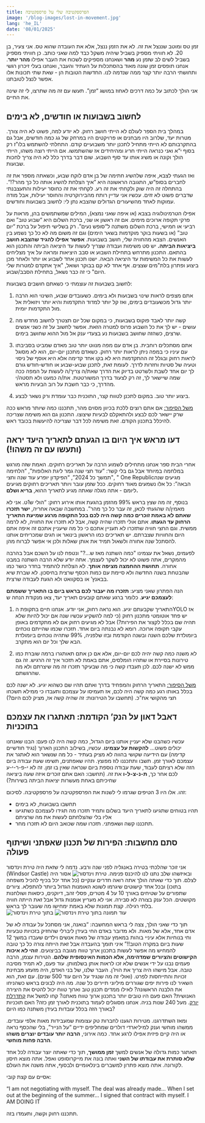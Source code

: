 ```yaml
---
title: הפרספקטיבה שלי על פרספקטיבה
image: '/blog-images/lost-in-movement.jpg'
lang: 'he_IL'
date: '08/01/2025'
---
```

זמן טס ומוטב שננצל את זה. לא את הזמן ננצל, אלא את העובדה שהוא טס. אני צעיר, בן 20. לא חוויתי מספיק בשביל שיהיה משקל כבד למה שאני כותב. כן חוויתי מספיק בשביל לשים לב שזמן נע **מהר** ושאנחנו מספיקים לשכוח את העבר אפילו **מהר יותר**. אנחנו תופסים זמן שונה מאוד בהסתכלות על העתיד והעבר, ואנחנו בעלי זיכרון רגשי ותחושתי הרבה יותר קצר ממה שנדמה לנו. החדשות הטובות הן - שאת שתי תכונות אלו אפשר לנצל לטובתנו.

אני הולך לכתוב על כמה דרכים לאחוז במושג “זמן”. תעשו עם זה מה שתרצו, לי זה שינה את החיים.

## לחשוב בשבועות או חודשים, לא בימים

במהלך בית הספר לעולם לא הייתי חושב רחוק. לא יודע למה, פשוט לא היה צורך. מטרות יעד, שלרוב היו מבחנים או פרויקטים היו במרחק של גג כמה חודשים, אבל גם בהתקרבותם לא הייתי מתחיל לתכנן יותר משבועיים קודם. התחלתי להשתמש בלו"ז רק בסוף י“א ואני כנראה הייתי חריג ומהיחידים אז שהשתמשו. אם הייתי רוצה משהו, הייתי הולך וקונה או משיג אותו עד סוף השבוע. שום דבר בדרך כלל לא היה צריך לחכות שבועות.

ואז הגעתי לצבא, איפה שלהשיג חתימה של בן אדם לוקח שבוע, וכשאתה מספר את זה לחברים בסופ“ש, התגובה הראשונה היא ”איך הצלחת להשיג אותה כל כך מהר?!“. בהתחלה זה היה שוק ולקחתי את זה רע. לקחתי את זה כחוסר יעילות והתעצבנתי שדברים פשוט לא זזים. עכשיו אני עדיין רותח מהבירוקרטיה והחוסר יעילות, אבל מודה עמוקות לאחד מהשיעורים הגדולים שהצבא נתן לי: לחשוב בשבועות וחודשים.

אפילו הטרמינולוגיה בצבא (או איפה שאני נמצא), המילים שמשתמשים בהן, מראות על פרקי תקופה ארוכים מימים. אם זה ראשון או שני, ברכת השלום היא “שבוע טוב” ואם רביעי או חמישי, ברכת השלום משתנה ל“סופש נעים”. רק בשלישי תיפול על ברכת “יום טוב” (או בשעות בוקר מוקדמות בשאר הימים) וגם זה משום מה לא כל כך נשמע בין האנשים. הצבא מהחוויה שלי, חושב בשבועות. **אפשר אפילו להגיד שהצבא חושב ביציאות הביתה.** יש סט משימות ועבודה שצריך לעשות עד היציאה הביתה והתכנון הוא בהתאם. התכנון מתרחש בתחילת השבוע או סבב היציאות ומראה על איך מצליחים לעשות את כל המשימות עד היציאה הבאה. ישנו תכנון אחד לשבוע או יותר ולאחר מכן ביצוע ופתרון בלת"מים שצצים. אף אחד לא קם בבוקר ושואל, "איך אתקדם למטרות שלי היום" כי זה כבר נשאל, בתחילת הסבב/שבוע.

לחשוב בשבועות זה עוצמתי כי כשאתם חושבים בשבועות:

1.	אתם מצפים לראות שינוי בשבועות ולא בימים. כשעובדים שבוע, השינוי הוא הרבה יותר גדול מכשעובדים בימים, ואז קל יותר למדוד התקדמות והיא יותר ויזואלית אל מול התקדמות יומית.

2.	קשה יותר לאבד פוקוס בשבועות, כי במקום שכל יום תצטרך לחשוב מחדש מה עושים - יש לך את כל השבוע פרוס למטרה הזאת. אפשר לחשוב על זה כשני אנשים שרצים, כשהזה שחושב בשבועות נע בצעדי ענק אל מול ההוא שחושב בימים.

3.	אתם מסתכלים רוחבית. בן אדם עם מפה מנווט יותר טוב מאדם שמביט בסביבתו עם עיניו כי במפה ניתן לראות יותר רחוק. כשאדם מתכנן יום-יום, הוא לא מסוגל לראות רחוק ובגלל זה ההתקדמות היא לא בקו אחד קדימה אלא היא אוסף של ניסוי וטעיה של סטיות וחזרות לדרך. לעומת זאת, לתכנן שבוע-שבוע או חודש-חודש גורם לך יום אחד לשבת ולשרטט בדיוק את הדרך שאת/ה צריך/ה לעשות על המפה ככה שמה שיישאר לך, זה רק לצעוד בדרך המשורטטת. את/ה כמעט ולא תסטה/י מהדרך, כי כבר חשבת על רוב הבעיות מראש.

4.	ביצוע יותר טוב. במקום לתכנן לטווח קצר, התוכנית כבר עומדת ורק נשאר לבצע.

<u>משל הסיפור:</u> אם אתם רוצים ללכת בכיוון מסוים מהר, תתכננו כמה שיותר מראש ככה שרק יישאר לכם לבצע ולהתאקלם לבעיות שיצוצו. התכנון גם הוא משימה שצריכה להיכלל בתכנון הקודם. זאת משימה לכל דבר שצריכה להיעשות בכובד ראש.

##  דעו מראש איך היום בו הגעתם לתאריך היעד יראה (ותעשו עם זה משהו!)

אחרי הבית ספר אנחנו מתחילים לשמוע הרבה על תאריכים רחוקים. האמת שזה מורגש במלחמה במיוחד אבל גם בלי קשר: “עוד חצי שנה גמר ליגת האלופות”, “הלחימה תמשך כל 2024”, “הפיקדון יופרע עוד שנה וחצי", " One Republicמגיעים שנה הבאה”: כל אלו נשמעים מאוד רחוקים. ככל שזמן עובר ויותר תאריכים רחוקים מגיעים ליומם - אתה מגלה שאתה מגיע לתאריך ההוא, **בריא ושלם.** 

בנוסף, זה מה שצץ בראש 99% מהזמן בהגעת אותו אירוע רחוק: “הולי ש1ט. אני לא מאמין/ה שהגעתי לכאן, זה עבר כל כך מהר”. במחשבה שבאה אחריה, **ישר תזכרו שאתם לא באמת זוכרים כמה קשה היה לכם בכל התקופה מרגע שמיעת התאריך הרחוק עד הגעתו**. אתם אולי תזכרו שהיה קשה, אבל לא תזכרו את החוויה, לא לרמה ממשית. וגם החצי חוויה שתזכרו לא תעניין אתכם כי כל מה שיעניין אתכם זה איפה אתם היום והחוויות שצברתם. יש תאריכים כמו הראשון בינואר או חגים שמכריחים אותנו להסתכל שנה אחורה ולשאול תמיד את אותן שאלות ולכן אי אפשר לברוח מהן. 

לפעמים, נשאל את עצמינו "כמה השתנה מאז ש...?" ונטפח לנו על השכם אבל בהרבה מהמקרים, אתה פשוט לא יכול לשקר לעצמך. אתה יודע שלא הרבה השתנה במבט אחורה. **תחושת ההחמצה מציפה אותך**. לא הצלחת להתמיד בחדר כושר כמו שהבטחת בשנה החדשה ולא סיימת עם כמות הכסף שרצית בחיסכון. לא שברת שיא בבאנץ’ או בסקוואט ולא הגעת לעבודה שרצית.

הנה הפתרון שאני מציע: **תזכרו מה יעבור לכם בראש ביום בו התאריך ששמתם לעצמכם יגיע**. כלומר ברגע שאתם קובעים תאריך יעד, צאו מנקודת הנחה ש:

1.	התאריך שקבעתם יגיע. הוא נראה רחוק, אני יודע. אנחנו חיים בתקופת הYOLO אז יש פחד אוטומטי מתכנון רחוק (כי למה להשקיע עכשיו שנה אם יכול להיות שלא תהיה שם בכלל לקצור את הפירות?) אבל לא מגיעים רחוק אם לא מתקדמים באופן עקבי תקופה ארוכה. רומא לא נבנתה ביום אחד. תזכרו שכמו שהייתם נוכחים ביומולדת שלכם השנה ובשנה הקודמת ובזו שלפניה, 99% שתהיה נוכחים ביומולדת הבא שלך וכל יום הוא מתקרב.

2.	לא משנה כמה קשה יהיה לכם יום-יום, אלא אם כן אתם תאותגרו ברמה שוברת כמו טירונות בסיירת או שתהיו הומלסים, אתם באמת לא תזכור איך זה הרגיש. זה גם ממש לא ישנה לכם. לכן תעבדו קשה כי מה שבעיקר תזכרו זה מה שיצרתם ולא מה שהרגשתם.

<u>משל הסיפור:</u> התאריך הרחוק והמפחיד בדרך ואתם תהיו שם כשהוא יגיע. לא ישנה לכם בכלל באותו רגע כמה קשה היה לכם, אז תעמיסו על עצמכם ותעבדו כי ממילא תשכחו חצי מהקושי אח"כ. (תחשבו על הטירונות: זה שהיה קשה אז, מציק לכם היום?)

## דאבל דאון על הנק’ הקודמת: תאתגרו את עצמכם בתוכניות

עכשיו כשהבנו שלא יעניין אותנו ביום הגדול, כמה קשה היה לנו פעם: הבנו שאנחנו יכולים פשוט… **להקשות על עצמינו**. עכשיו, בשילוב התכנון הארוך (נגיד חודשיים קדימה) עם הידיעה שקושי בהווה לא מציק בעתיד - כל מה שנשאר הוא לאתגר את עצמכם לאורך זמן. תשבו ותתכננו לוז מפוצץ. תהיו שאפתנים, תשימו שעת עבודה ביום הזה שלא רציתם לעבוד, שעת עבודה נוספת ביום שנראה שאין בו זמן. זה לא י-פ-ר-י-ע לכם אחר כך, **ת-נ-צ-ל-ו** את זה. (תחשבו: האם אתם זוכרים איזה שעה ביציאה שחיכיתם באחת מעשרות יציאות הביתה בשירות?)

זהו. אלו היו 3 הטיפים שגרמו לי לשנות את הפרספקטיבה על פרספקטיבה. לסיכום:
-	תחשבו בשבועות, לא בימים
-	תהיו בטוחים שתגיעו לתאריך היעד בשלום ותמיד תזכרו מה תגידו לעצמכם כשתגיעו אליו בלי שהצלחתם לעשות את מה שרציתם
-	תתכננו קשה ושאפתני. תזכרו שמה שכואב היום לא תזכרו מחר.

## סתם מחשבות: הפירות של תכנון שאפתני ושיתוף פעולה

אני זוכר שהלכתי בטירה באנגליה לפני שנה ורבע. נדמה לי שזאת היה טירת וינדסור (Windsor Castle) ובאיזשהו שלב נתנו לנו להיכנס פנימה. 
![טירת וינדסור](/blog-images/windsor_caslte_out.jpeg)
אסור היה לצלם. תוך כדי שאתה הולך אתה רואה חדרים ענקיים (כל אחד יכל בכיף להכיל משפחה בתוכו) ובכל אחד קישוטים שיגרמו לשונא האומנות הגדול ביותר להתפלא. ציורים שתפורים על שטיחים באורך 10 על 4 מטרים, פסלי זהב, דיוקנים, כיסאות ושולחנות מקושטים. הכל ענק בצורה לא סבירה. אני לא מעריץ אומנות גדול אבל זאת הייתה חוויה בלתי רגילה. קצת תמונות שלא באמת ימחישו מה שעובר לך בראש.
![בתוך טירת וינדסור](/blog-images/windsor_castle_in.jpg)
![עוד תמונה בתוך טירת וינדסור](/blog-images/windsor_castle_in_2.jpg)

תוך כדי שאני הולך, צצה לי בראש המחשבה: “בואנה, אני מסתכל על עבודה לא של אדם אחד, אלא של מאות. ולא מדובר באדם החי בעידן ליברלי שהחזיק בזכויות טבעיות וחי בנוחיות אלא עיניי בוהות במאמץ עבודה של מאות אנשים וילדים שעבדו במשך 12 שעות ביום במקרה הטוב!!” איני תומך בהעבדה אבל זאת הייתה צורה כל כך טובה להמחיש מה אפשר לעשות בתכנון ארוך טווח מגובה בביצועים. **זוהי לא איכות הקישוטים והציורים שמדהימה, אלא הכמות האינסופית שלהם**.  הטירות עצמן, הרבה פעמים נבנו על ידי אנשים שלא זכו לראות אותן בשלמותן. עוד פעם, לא תמיד מסיבה טובה. אבל מישהו היה צריך את הויז’ן. העבר שלנו, של בני האדם, היה מזעזע מבחינת זכויות והתייחסות לפרט. (ואולי זה מה שנגיד על היום עוד 500 שנים). עם זאת, הוא השאיר לנו פירות יפים שגוררים מיליוני תיירים כל שנה. מה היה לבונים בראש כשהניחו את הלבנה הראשונה? לאילו ממדים תכנון טוב וארוך טווח יכול להטיס את היצירה האנושית? האם פעם היו טובים יותר בתכנון ארוך טווח מאתנו? קחו למשל את [קתדרלת יורק](https://he.wikipedia.org/wiki/%D7%A7%D7%AA%D7%93%D7%A8%D7%9C%D7%AA_%D7%99%D7%95%D7%A8%D7%A7). מעל 240 שנות בניה. אנחנו מסוגלים לעמוד בתוכנית לאורך זמן כזה? האם תוכניות באורך הזה בכלל עובדות בעידן משתנה כמו היום?

ומאז השתדרגנו. מטירות הגענו לחברות טק עצומות שמעבידות מאות אלפי עובדים. ממשהו מוחשי וענק למיליארדי דולרים שמחליפים ידיים “על הנייר”, בלי שהכסף נראה או היה קיים פיזית אפילו לרגע אחד. כמה אירוני, **הרבה יותר עובדים יוצרים משהו הרבה פחות מוחשי**. 

תאתגר כמות גדולה של אנשים למשך **זמן ממושך**, תוך כדי שאתה יוצר עבודה לכל אחד **שלא סותרת את עבודתו של השני** ואתה בונה את מייקרוסופט ואפל. אתה מוצא חיסון לקורונה. אתה מוצא פתרון למשברים בינלאומיים ולבסוף, אתה משנה את העולם.

אסיים עם קצת קובי:

“I am not negotiating with myself. The deal was already made… When I set out at the beginning of the summer… I signed that contract with myself. I AM DOING IT

תתכננו רחוק וקשה, ותעמדו בזה.
